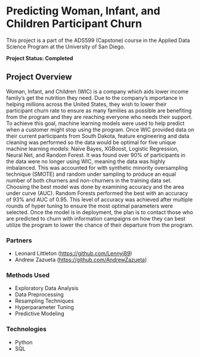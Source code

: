 # Predicting Woman, Infant, and Children Participant Churn

This project is a part of the ADS599 (Capstone) course in the Applied Data Science Program at the University of San Diego.

**Project Status: Completed**

## Project Overview

Woman, Infant, and Children (WIC) is a company which aids lower income family’s get the nutrition they need. Due to the company’s importance in helping millions across the United States, they wish to lower their participant churn rate to ensure as many families as possible are benefiting from the program and they are reaching everyone who needs their support. To achieve this goal, machine learning models were used to help predict when a customer might stop using the program. Once WIC provided data on their current participants from South Dakota, feature engineering and data cleaning was performed so the data would be optimal for five unique machine learning models: Naïve Bayes, XGBoost, Logistic Regression, Neural Net, and Random Forest. It was found over 90% of participants in the data were no longer using WIC, meaning the data was highly imbalanced. This was accounted for with synthetic minority oversampling technique (SMOTE) and random under sampling to produce an equal number of both churners and non-churners in the training data set. Choosing the best model was done by examining accuracy and the area under curve (AUC). Random Forests performed the best with an accuracy of 93% and AUC of 0.95. This level of accuracy was achieved after multiple rounds of hyper tuning to ensure the most optimal parameters were selected. Once the model is in deployment, the plan is to contact those who are predicted to churn with information campaigns on how they can best utilize the program to lower the chance of their departure from the program.

### Partners

- Leonard Littleton (https://github.com/Lennyj89)
- Andrew Zazueta (https://github.com/AndrewZazueta)

### Methods Used

- Exploratory Data Analysis
- Data Preprocessing
- Resampling Techniques
- Hyperparameter Tuning
- Predictive Modeling

### Technologies

- Python
- SQL
